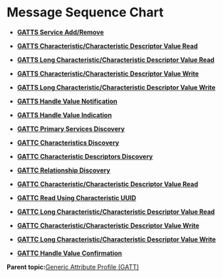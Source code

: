 # Message Sequence Chart

-   **[GATTS Service Add/Remove](GUID-58E7375E-3E3E-422B-9409-00227DB255DF.md)**  

-   **[GATTS Characteristic/Characteristic Descriptor Value Read](GUID-9E26CBDD-2773-4BF0-AD0D-7EF0D54B86E9.md)**  

-   **[GATTS Long Characteristic/Characteristic Descriptor Value Read](GUID-6EE092EF-3A5C-43A8-8198-412C7C697490.md)**  

-   **[GATTS Characteristic/Characteristic Descriptor Value Write](GUID-F0DE7EF9-CE88-4BF5-AEFE-FBFEF6C21196.md)**  

-   **[GATTS Long Characteristic/Characteristic Descriptor Value Write](GUID-00D86280-4AF3-443E-B401-08DE47B4A817.md)**  

-   **[GATTS Handle Value Notification](GUID-4352CA60-B09A-4632-A523-DB0E0EDA0569.md)**  

-   **[GATTS Handle Value Indication](GUID-663DEFD6-D39A-42F2-AB4E-0BC5B96E0F88.md)**  

-   **[GATTC Primary Services Discovery](GUID-F5DCF72D-86AA-470F-B0EE-E1A317AFBA9C.md)**  

-   **[GATTC Characteristics Discovery](GUID-6F626455-1D43-42CA-B8D1-95196127F1E7.md)**  

-   **[GATTC Characteristic Descriptors Discovery](GUID-5FB701DC-952A-48D5-8C9C-6298B25573DF.md)**  

-   **[GATTC Relationship Discovery](GUID-A04857C4-3371-45BE-A50F-73B87640E917.md)**  

-   **[GATTC Characteristic/Characteristic Descriptor Value Read](GUID-D9E1D8EF-855A-4FCD-B4A2-0F07392A6FF8.md)**  

-   **[GATTC Read Using Characteristic UUID](GUID-28147A3F-5083-48E3-97F0-2D2C69A41224.md)**  

-   **[GATTC Long Characteristic/Characteristic Descriptor Value Read](GUID-D496074C-14A3-4BD2-82CD-1BED7717BFAA.md)**  

-   **[GATTC Characteristic/Characteristic Descriptor Value Write](GUID-744A6E79-9576-4DD2-9D74-AD535FC83544.md)**  

-   **[GATTC Long Characteristic/Characteristic Descriptor Value Write](GUID-7272130C-8E6E-4A7D-AC55-E3F748492C71.md)**  

-   **[GATTC Handle Value Confirmation](GUID-2BE53DF1-3F4A-47AF-8F8F-B70F855A9A9B.md)**  


**Parent topic:**[Generic Attribute Profile \(GATT\)](GUID-68F36419-BE17-4BBA-AC40-950ED8B4956A.md)

